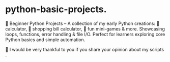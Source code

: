 # python-basic-projects.
🚀 Beginner Python Projects – A collection of my early Python creations: 🧮 calculator, 🛒 shopping bill calculator, 🎲 fun mini-games &amp; more. Showcasing loops, functions, error handling &amp; file I/O. Perfect for learners exploring core Python basics and simple automation.

🚀 I would be very thankful to you if you share your opinion about my scripts .
